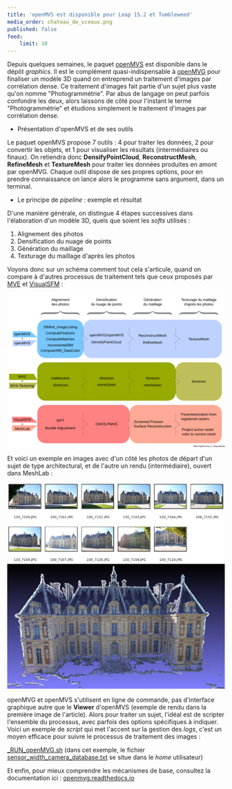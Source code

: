 ```yaml
---
title: 'openMVS est disponible pour Leap 15.2 et Tumbleweed'
media_order: chateau_de_sceaux.png
published: false
feed:
    limit: 10
---
```


Depuis quelques semaines, le paquet [openMVS](https://cdcseacave.github.io/openMVS/) est disponible dans le dépôt _graphics_. Il est le complément quasi-indispensable à [openMVG](http://imagine.enpc.fr/~moulonp/openMVG/) pour finaliser un modèle 3D quand on entreprend un traitement d'images par corrélation dense. Ce traitement d'images fait partie d'un sujet plus vaste qu'on nomme "Photogrammétrie". Par abus de langage on peut parfois confondre les deux, alors laissons de côté pour l'instant le terme "Photogrammétrie" et étudions simplement le traitement d'images par corrélation dense.

* Présentation d'openMVS et de ses outils

Le paquet openMVS propose 7 outils : 4 pour traiter les données, 2 pour convertir les objets, et 1 pour visualiser les résultats (intermédiaires ou finaux). On retiendra donc **DensifyPointCloud**, **ReconstructMesh**, **RefineMesh** et **TextureMesh** pour traiter les données produites en amont par openMVG. Chaque outil dispose de ses propres options, pour en prendre connaissance on lance alors le programme sans argument, dans un terminal.

* Le principe de _pipeline_ : exemple et résultat

D'une manière générale, on distingue 4 étapes successives dans l'élaboration d'un modèle 3D, quels que soient les _softs_ utilisés :

1. Alignement des photos
2. Densification du nuage de points
3. Génération du maillage
4. Texturage du maillage d'après les photos

Voyons donc sur un schéma comment tout cela s'articule, quand on compare à d'autres processus de traitement tels que ceux proposés par [MVE](https://www.gcc.tu-darmstadt.de/home/proj/mve/) et [VisualSFM](http://ccwu.me/vsfm/) :

[![SfM_Pipeline](SfM_Pipeline.png?resize=40%)](SfM_Pipeline.png)

Et voici un exemple en images avec d'un côté les photos de départ d'un sujet de type architectural, et de l'autre un rendu (intermédiaire), ouvert dans MeshLab :

![MVG_input_images](MVG_input_images.jpg?resize=80%)
![MVG_output_castle](MVG_output_castle.jpg?resize=40%)

openMVG et openMVS s'utilisent en ligne de commande, pas d'interface graphique autre que le **Viewer** d'openMVS (exemple de rendu dans la première image de l'article). Alors pour traiter un sujet, l'idéal est de scripter l'ensemble du processus, avec parfois des options spécifiques à indiquer. Voici un exemple de _script_ qui met l'accent sur la gestion des _logs_, c'est un moyen efficace pour suivre le processus de traitement des images :

[_RUN_openMVG.sh](http://epysod12.free.fr/Alionet/openMVS/_RUN_openMVG.sh)
(dans cet exemple, le fichier <u>sensor_width_camera_database.txt</u> se situe dans le _home_ utilisateur)

Et enfin, pour mieux comprendre les mécanismes de base, consultez la documentation ici : [openmvg.readthedocs.io](https://openmvg.readthedocs.io/en/latest/)
